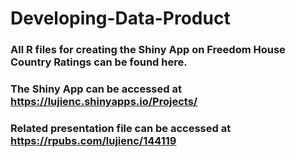 # Developing-Data-Product

### All R files for creating the Shiny App on Freedom House Country Ratings can be found here.  

### The Shiny App can be accessed at https://lujienc.shinyapps.io/Projects/  

### Related presentation file can be accessed at https://rpubs.com/lujienc/144119  


